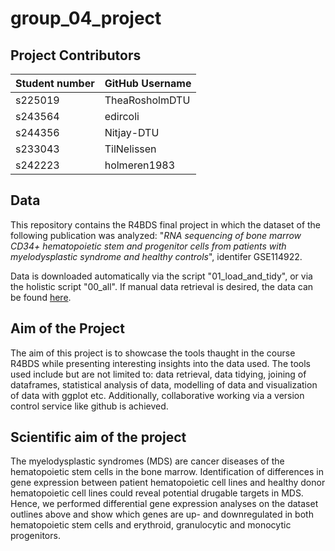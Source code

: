 # group_04_project
## Project Contributors

| Student number  | GitHub Username   |
|-----------|---------------------|
| s225019   | TheaRosholmDTU     |
| s243564   | edircoli           |
| s244356   | Nitjay-DTU         |
| s233043   | TilNelissen        |
| s242223   | holmeren1983       |


## Data
This repository contains the R4BDS final project in which the dataset of the following publication was analyzed: "*RNA sequencing of bone marrow CD34+ hematopoietic stem and progenitor cells from patients with myelodysplastic syndrome and healthy controls*", identifer GSE114922.

Data is downloaded automatically via the script "01_load_and_tidy", or via the holistic script "00_all". If manual data retrieval is desired, the data can be found [here](https://www.ncbi.nlm.nih.gov/geo/query/acc.cgi?acc=GSE114922).

## Aim of the Project
The aim of this project is to showcase the tools thaught in the course R4BDS while presenting interesting insights into the data used. The tools used include but are not limited to:
data retrieval, data tidying, joining of dataframes, statistical analysis of data, modelling of data and visualization of data with ggplot etc. 
Additionally, collaborative working via a version control service like github is achieved.

## Scientific aim of the project
The myelodysplastic syndromes (MDS) are cancer diseases of the hematopoietic stem cells in the bone marrow. Identification of differences in gene expression between patient hematopoietic cell lines and healthy donor hematopoietic cell lines could reveal potential drugable targets in MDS. Hence, we performed differential gene expression analyses on the dataset outlines above and show which genes are up- and downregulated in both hematopoietic stem cells and erythroid, granulocytic and monocytic progenitors. 

